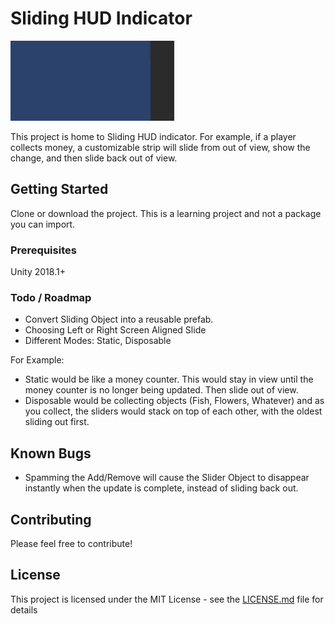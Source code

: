 # Sliding HUD Indicator

<img src="ScreenShots/example.gif"  height="128" />

This project is home to Sliding HUD indicator. For example, if a player collects money, a customizable strip will slide from out of view, show the change, and then slide back out of view.




## Getting Started

Clone or download the project. This is a learning project and not a package you can import.

### Prerequisites

Unity 2018.1+




### Todo / Roadmap
* Convert Sliding Object into a reusable prefab.
* Choosing Left or Right Screen Aligned Slide
* Different Modes: Static, Disposable

For Example:
* Static would be like a money counter. This would stay in view until the money counter is no longer being updated. Then slide out of view.
* Disposable would be collecting objects (Fish, Flowers, Whatever) and as you collect, the sliders would stack on top of each other, with the oldest sliding out first.




## Known Bugs
* Spamming the Add/Remove will cause the Slider Object to disappear instantly when the update is complete, instead of sliding back out.


## Contributing

Please feel free to contribute!


## License

This project is licensed under the MIT License - see the [LICENSE.md](LICENSE.md) file for details


